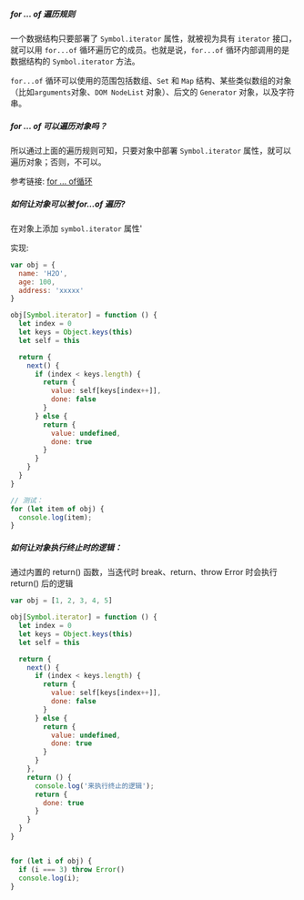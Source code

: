 ##### for ... of 遍历规则
一个数据结构只要部署了 `Symbol.iterator` 属性，就被视为具有 `iterator` 接口，就可以用 `for...of` 循环遍历它的成员。也就是说，`for...of` 循环内部调用的是数据结构的 `Symbol.iterator` 方法。

`for...of` 循环可以使用的范围包括数组、`Set` 和 `Map` 结构、某些类似数组的对象（比如`arguments`对象、`DOM NodeList` 对象）、后文的 `Generator` 对象，以及字符串。

##### for ... of 可以遍历对象吗？
所以通过上面的遍历规则可知，只要对象中部署 `Symbol.iterator` 属性，就可以遍历对象；否则，不可以。

参考链接: [for ... of循环](https://es6.ruanyifeng.com/?search=%E9%81%8D%E5%8E%86&x=0&y=0#docs/iterator#for---of-%E5%BE%AA%E7%8E%AF)

##### 如何让对象可以被 for...of 遍历?

在对象上添加 `symbol.iterator` 属性'

实现:
```js
var obj = {
  name: 'H2O',
  age: 100,
  address: 'xxxxx'
}

obj[Symbol.iterator] = function () {
  let index = 0
  let keys = Object.keys(this)
  let self = this

  return {
    next() {
      if (index < keys.length) {
        return {
          value: self[keys[index++]],
          done: false
        }
      } else {
        return {
          value: undefined,
          done: true
        }
      }
    }
  }
}

// 测试：
for (let item of obj) {
  console.log(item);
}
```

##### 如何让对象执行终止时的逻辑：
通过内置的 return() 函数，当迭代时 break、return、throw Error 时会执行 return() 后的逻辑
```js
var obj = [1, 2, 3, 4, 5]

obj[Symbol.iterator] = function () {
  let index = 0
  let keys = Object.keys(this)
  let self = this

  return {
    next() {
      if (index < keys.length) {
        return {
          value: self[keys[index++]],
          done: false
        }
      } else {
        return {
          value: undefined,
          done: true
        }
      }
    },
    return () {
      console.log('来执行终止的逻辑');
      return {
        done: true
      }
    }
  }
}


for (let i of obj) {
  if (i === 3) throw Error()
  console.log(i);
}
```

